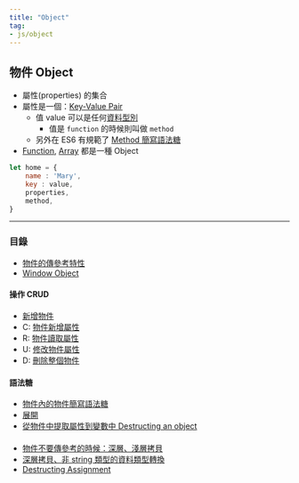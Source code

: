 ```yaml
---
title: "Object"
tag: 
- js/object
---
```

## 物件 Object
- 屬性(properties) 的集合
- 屬性是一個：[Key-Value Pair](Key-Value%20Pair.md) 
	- 值 value 可以是任何[資料型別](資料型別.md)
		- 值是 `function` 的時候則叫做 `method`
	- 另外在 ES6 有規範了 [Method 簡寫語法糖](Method%20簡寫語法糖.md)
- [Function](Function.md), [Array](Array.md) 都是一種 Object


```js
let home = {
	name : 'Mary',
	key : value,
	properties,
	method,
}
```

---

### 目錄
- [物件的傳參考特性](物件的傳參考特性.md)
- [Window Object](Window%20Object.md)

#### 操作 CRUD
- [新增物件](新增物件.md)
- C: [物件新增屬性](物件新增屬性.md)
- R: [物件讀取屬性](物件讀取屬性.md)
- U: [修改物件屬性](修改物件屬性.md)
- D: [刪除整個物件](刪除整個物件.md)



#### 語法糖
- [物件內的物件簡寫語法糖](物件內的物件簡寫語法糖.md)
- [展開](展開.md)
- [從物件中提取屬性到變數中 Destructing an object](從物件中提取屬性到變數中%20Destructing%20an%20object.md)

####
- [物件不要傳參考的時候：深層、淺層拷貝](物件不要傳參考的時候：深層、淺層拷貝.md)
- [深層拷貝、非 string 類型的資料類型轉換](深層拷貝、非%20string%20類型的資料類型轉換.md)
- [Destructing Assignment](Destructing%20Assignment.md)